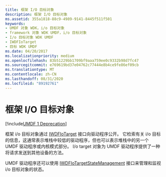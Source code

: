 ```yaml
---
title: 框架 I/O 目标对象
description: 框架 I/O 目标对象
ms.assetid: 355a1818-88c9-4989-9141-8445f511f501
keywords:
- UMDF 对象 WDK，i/o 目标对象
- framework 对象 WDK UMDF，i/o 目标对象
- I/o 目标对象 WDK UMDF
- IWDFIoTarget
- 目标 WDK UMDF
ms.date: 04/20/2017
ms.localizationpriority: medium
ms.openlocfilehash: 83b51229bb1709bf9aaa759ee0c9332b98d7fc47
ms.sourcegitcommit: e769619bd37e04762c77444e8b4ce9fe86ef09cb
ms.translationtype: MT
ms.contentlocale: zh-CN
ms.lasthandoff: 08/31/2020
ms.locfileid: "89192761"
---
```

# <a name="framework-io-target-object"></a>框架 I/O 目标对象


[!include[UMDF 1 Deprecation](../includes/umdf-1-deprecation.md)]

框架 i/o 目标对象通过 [IWDFIoTarget](/windows-hardware/drivers/ddi/wudfddi/nn-wudfddi-iwdfiotarget) 接口向驱动程序公开。 它检索有关 i/o 目标的信息，这通常表示堆栈中较低的驱动程序，但也可以表示堆栈中的另一个 UMDF 驱动程序或内核模式部分。 I/o target 对象为 UMDF 驱动程序提供了一种将请求发送到其他设备的方法。

UMDF 驱动程序还可以使用 [IWDFIoTargetStateManagement](/windows-hardware/drivers/ddi/wudfddi/nn-wudfddi-iwdfiotargetstatemanagement) 接口来管理和监视 i/o 目标对象的状态。

 


